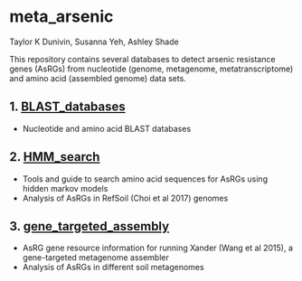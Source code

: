 # meta_arsenic
Taylor K Dunivin, Susanna Yeh, Ashley Shade

This repository contains several databases to detect arsenic resistance genes (AsRGs) from nucleotide (genome, metagenome, metatranscriptome) and amino acid (assembled genome) data sets. 

## 1. [BLAST_databases](https://github.com/ShadeLab/meta_arsenic/tree/master/BLAST_databases)
- Nucleotide and amino acid BLAST databases

## 2. [HMM_search](https://github.com/ShadeLab/meta_arsenic/tree/master/HMM_search)
- Tools and guide to search amino acid sequences for AsRGs using hidden markov models
- Analysis of AsRGs in RefSoil (Choi et al 2017) genomes 

## 3. [gene_targeted_assembly](https://github.com/ShadeLab/meta_arsenic/tree/master/gene_targeted_assembly)
- AsRG gene resource information for running Xander (Wang et al 2015), a gene-targeted metagenome assembler
- Analysis of AsRGs in different soil metagenomes
